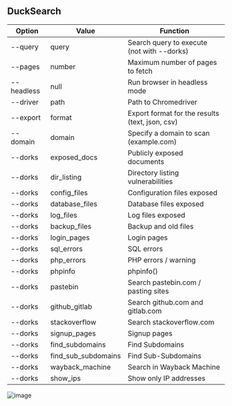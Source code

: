 ## DuckSearch
| Option       | Value           | Function                                          |
|--------------|-----------------|---------------------------------------------------|
| --query      | query           | Search query to execute (not with --dorks)        |
| --pages      | number          | Maximum number of pages to fetch                  |
| --headless   | null            | Run browser in headless mode                      |
| --driver     | path            | Path to Chromedriver                              |
| --export     | format          | Export format for the results (text, json, csv)   |
| --domain     | domain          | Specify a domain to scan (example.com)            |
| --dorks      | exposed_docs    | Publicly exposed documents                        |
| --dorks      | dir_listing     | Directory listing vulnerabilities                 |
| --dorks      | config_files    | Configuration files exposed                       |
| --dorks      | database_files  | Database files exposed                            |
| --dorks      | log_files       | Log files exposed                                 |
| --dorks      | backup_files    | Backup and old files                              |
| --dorks      | login_pages     | Login pages                                       |
| --dorks      | sql_errors      | SQL errors                                        |
| --dorks      | php_errors      | PHP errors / warning                              |
| --dorks      | phpinfo         | phpinfo()                                         |
| --dorks      | pastebin        | Search pastebin.com / pasting sites               |
| --dorks      | github_gitlab   | Search github.com and gitlab.com                  |
| --dorks      | stackoverflow   | Search stackoverflow.com                          |
| --dorks      | signup_pages    | Signup pages                                      |
| --dorks      | find_subdomains | Find Subdomains                                   |
| --dorks      | find_sub_subdomains | Find Sub-Subdomains                           |
| --dorks      | wayback_machine | Search in Wayback Machine                         |
| --dorks      | show_ips        | Show only IP addresses                            |


![image](https://github.com/WhiteH4T-Dev/DuckSearch/assets/83751620/74d165b9-b369-4116-b43a-3e3c2314d0a6)
